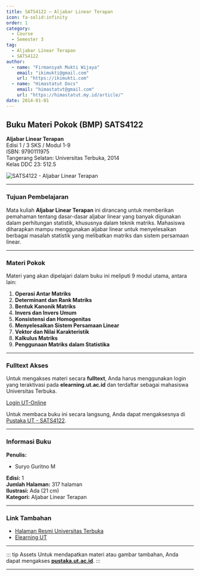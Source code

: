 ```yaml
--- 
title: SATS4122 – Aljabar Linear Terapan
icon: fa-solid:infinity
order: 1
category:
  - Course
  - Semester 3
tag:
  - Aljabar Linear Terapan
  - SATS4122
author:
  - name: "Firmansyah Mukti Wijaya"
    email: "ikimukti@gmail.com"
    url: "https://ikimukti.com"
  - name: "Himastatut Docs"
    email: "himastatut@gmail.com"
    url: "https://himastatut.my.id/article/"
date: 2014-01-01
--- 
```


## Buku Materi Pokok (BMP) SATS4122

**Aljabar Linear Terapan**  
Edisi 1 / 3 SKS / Modul 1-9  
ISBN: 9790111975  
Tangerang Selatan: Universitas Terbuka, 2014  
Kelas DDC 23: 512.5  

![SATS4122 - Aljabar Linear Terapan](https://pustaka.ut.ac.id/lib/wp-content/uploads/2017/01/SATS4122.jpg)

--- 

### Tujuan Pembelajaran

Mata kuliah **Aljabar Linear Terapan** ini dirancang untuk memberikan pemahaman tentang dasar-dasar aljabar linear yang banyak digunakan dalam perhitungan statistik, khususnya dalam teknik matriks. Mahasiswa diharapkan mampu menggunakan aljabar linear untuk menyelesaikan berbagai masalah statistik yang melibatkan matriks dan sistem persamaan linear.

--- 

### Materi Pokok

Materi yang akan dipelajari dalam buku ini meliputi 9 modul utama, antara lain:

1. **Operasi Antar Matriks**
2. **Determinant dan Rank Matriks**
3. **Bentuk Kanonik Matriks**
4. **Invers dan Invers Umum**
5. **Konsistensi dan Homogenitas**
6. **Menyelesaikan Sistem Persamaan Linear**
7. **Vektor dan Nilai Karakteristik**
8. **Kalkulus Matriks**
9. **Penggunaan Matriks dalam Statistika**

--- 

### Fulltext Akses

Untuk mengakses materi secara **fulltext**, Anda harus menggunakan login yang teraktivasi pada **elearning.ut.ac.id** dan terdaftar sebagai mahasiswa Universitas Terbuka.

[Login UT-Online](http://elearning.ut.ac.id)

Untuk membaca buku ini secara langsung, Anda dapat mengaksesnya di [Pustaka UT - SATS4122](https://pustaka.ut.ac.id/lib/sats4122-aljabar-linear-terapan/).

--- 

### Informasi Buku

**Penulis:**  
- Suryo Guritno M  

**Edisi:** 1  
**Jumlah Halaman:** 317 halaman  
**Ilustrasi:** Ada (21 cm)  
**Kategori:** Aljabar Linear Terapan  

--- 

### Link Tambahan

- [Halaman Resmi Universitas Terbuka](https://www.ut.ac.id)
- [Elearning UT](http://elearning.ut.ac.id)

--- 

::: tip Assets
Untuk mendapatkan materi atau gambar tambahan, Anda dapat mengakses **[pustaka.ut.ac.id](https://pustaka.ut.ac.id)**.
:::

--- 

##


<GitContributors />
<GitChangelog />